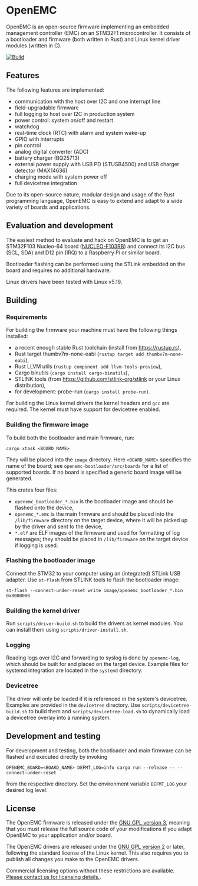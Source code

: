 # OpenEMC

OpenEMC is an open-source firmware implementing an embedded management
controller (EMC) on an STM32F1 microcontroller.
It consists of a bootloader and firmware (both written in Rust) and
Linux kernel driver modules (written in C).

[![Build](https://github.com/surban/openemc/actions/workflows/build.yml/badge.svg)](https://github.com/surban/openemc/actions/workflows/build.yml)

## Features

The following features are implemented:

  - communication with the host over I2C and one interrupt line
  - field-upgradable firmware
  - full logging to host over I2C in production system 
  - power control: system on/off and restart
  - watchdog
  - real-time clock (RTC) with alarm and system wake-up
  - GPIO with interrupts
  - pin control
  - analog digital converter (ADC)
  - battery charger (BQ25713)
  - external power supply with USB PD (STUSB4500) and USB charger detector (MAX14636)
  - charging mode with system power off
  - full devicetree integration

Due to its open-source nature, modular design and usage of the Rust programming
language, OpenEMC is easy to extend and adapt to a wide variety of boards
and applications.

## Evaluation and development

The easiest method to evaluate and hack on OpenEMC is to get an STM32F103
Nucleo-64 board ([NUCLEO-F103RB]) and connect its I2C bus (SCL, SDA) and D12 pin (IRQ)
to a Raspberry Pi or similar board.

Bootloader flashing can be performed using the STLink embedded on the board and requires no additional hardware.

Linux drivers have been tested with Linux v5.19.

[NUCLEO-F103RB]: https://www.st.com/en/evaluation-tools/nucleo-f103rb.html

## Building

### Requirements

For building the firmware your machine must have the following things installed:

  - a recent enough stable Rust toolchain (install from https://rustup.rs),
  - Rust target thumbv7m-none-eabi (`rustup target add thumbv7m-none-eabi`),
  - Rust LLVM utils (`rustup component add llvm-tools-preview`),
  - Cargo binutils (`cargo install cargo-binutils`),
  - STLINK tools (from https://github.com/stlink-org/stlink or your Linux distribution),
  - for development: probe-run (`cargo install probe-run`).

For building the Linux kernel drivers the kernel headers and `gcc` are required.
The kernel must have support for devicetree enabled.

### Building the firmware image

To build both the bootloader and main firmware, run:

    cargo xtask <BOARD_NAME>

They will be placed into the `image` directory.
Here `<BOARD_NAME>` specifies the name of the board; see `openemc-bootloader/src/boards` for a list
of supported boards. If no board is specified a generic board image will be generated.

This crates four files:

  - `openemc_bootloader_*.bin` is the bootloader image and should be flashed onto the device,
  - `openemc_*.emc` is the main firmware and should be placed into the `/lib/firmware`
    directory on the target device, where it will be picked up by the driver and
    sent to the device,
  - `*.elf` are ELF images of the firmware and used for formatting of log messages;
    they should be placed in `/lib/firmware` on the target device if logging is used.

### Flashing the bootloader image

Connect the STM32 to your computer using an (integrated) STLink USB adapter.
Use `st-flash` from STLINK tools to flash the bootloader image:

    st-flash --connect-under-reset write image/openemc_bootloader_*.bin 0x8000000

### Building the kernel driver

Run `scripts/driver-build.sh` to build the drivers as kernel modules.
You can install them using `scripts/driver-install.sh`.

### Logging

Reading logs over I2C and forwarding to syslog is done by `openemc-log`,
which should be built for and placed on the target device.
Example files for systemd integration are located in the `systemd` directory.

### Devicetree

The driver will only be loaded if it is referenced in the system's devicetree.
Examples are provided in the `devicetree` directory.
Use `scripts/devicetree-build.sh` to build them and `scripts/devicetree-load.sh`
to dynamically load a devicetree overlay into a running system.

## Development and testing

For development and testing, both the bootloader and main firmware can be flashed
and executed directly by invoking

    OPENEMC_BOARD=<BOARD_NAME> DEFMT_LOG=info cargo run --release -- --connect-under-reset

from the respective directory. Set the environment variable `DEFMT_LOG` your desired log level.

## License

The OpenEMC firmware is released under the [GNU GPL version 3],
meaning that you must release the full source code of your modifications
if you adapt OpenEMC to your application and/or board.

The OpenEMC drivers are released under the [GNU GPL version 2] or later,
following the standard license of the Linux kernel.
This also requires you to publish all changes you make to the OpenEMC drivers.

Commercial licensing options without these restrictions are available.
[Please contact us for licensing details.](mailto:surban@surban.net).

[GNU GPL version 2]: https://www.gnu.org/licenses/old-licenses/gpl-2.0.txt
[GNU GPL version 3]: https://www.gnu.org/licenses/gpl-3.0.txt
